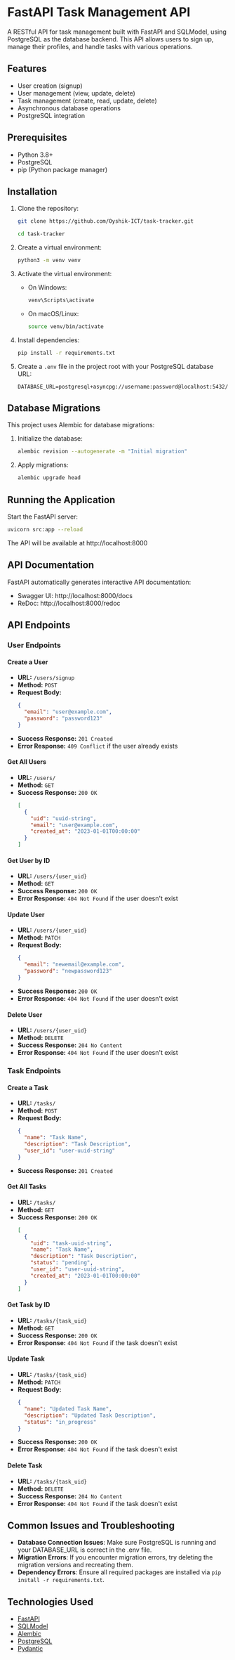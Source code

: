 # FastAPI Task Management API

A RESTful API for task management built with FastAPI and SQLModel, using PostgreSQL as the database backend. This API allows users to sign up, manage their profiles, and handle tasks with various operations.

## Features

- User creation (signup)
- User management (view, update, delete)
- Task management (create, read, update, delete)
- Asynchronous database operations
- PostgreSQL integration

## Prerequisites

- Python 3.8+
- PostgreSQL
- pip (Python package manager)

## Installation

1. Clone the repository:
   ```bash
   git clone https://github.com/Oyshik-ICT/task-tracker.git

   cd task-tracker
   ```

2. Create a virtual environment:
   ```bash
   python3 -m venv venv
   ```

3. Activate the virtual environment:
   - On Windows:
     ```bash
     venv\Scripts\activate
     ```
   - On macOS/Linux:
     ```bash
     source venv/bin/activate
     ```

4. Install dependencies:
   ```bash
   pip install -r requirements.txt
   ```

5. Create a `.env` file in the project root with your PostgreSQL database URL:
   ```
   DATABASE_URL=postgresql+asyncpg://username:password@localhost:5432/database_name
   ```

## Database Migrations

This project uses Alembic for database migrations:

1. Initialize the database:
   ```bash
   alembic revision --autogenerate -m "Initial migration"
   ```

2. Apply migrations:
   ```bash
   alembic upgrade head
   ```

## Running the Application

Start the FastAPI server:
```bash
uvicorn src:app --reload
```

The API will be available at http://localhost:8000

## API Documentation

FastAPI automatically generates interactive API documentation:
- Swagger UI: http://localhost:8000/docs
- ReDoc: http://localhost:8000/redoc

## API Endpoints

### User Endpoints

#### Create a User
- **URL:** `/users/signup`
- **Method:** `POST`
- **Request Body:**
  ```json
  {
    "email": "user@example.com",
    "password": "password123"
  }
  ```
- **Success Response:** `201 Created`
- **Error Response:** `409 Conflict` if the user already exists

#### Get All Users
- **URL:** `/users/`
- **Method:** `GET`
- **Success Response:** `200 OK`
  ```json
  [
    {
      "uid": "uuid-string",
      "email": "user@example.com",
      "created_at": "2023-01-01T00:00:00"
    }
  ]
  ```

#### Get User by ID
- **URL:** `/users/{user_uid}`
- **Method:** `GET`
- **Success Response:** `200 OK`
- **Error Response:** `404 Not Found` if the user doesn't exist

#### Update User
- **URL:** `/users/{user_uid}`
- **Method:** `PATCH`
- **Request Body:**
  ```json
  {
    "email": "newemail@example.com",
    "password": "newpassword123"
  }
  ```
- **Success Response:** `200 OK`
- **Error Response:** `404 Not Found` if the user doesn't exist

#### Delete User
- **URL:** `/users/{user_uid}`
- **Method:** `DELETE`
- **Success Response:** `204 No Content`
- **Error Response:** `404 Not Found` if the user doesn't exist

### Task Endpoints

#### Create a Task
- **URL:** `/tasks/`
- **Method:** `POST`
- **Request Body:**
  ```json
  {
    "name": "Task Name",
    "description": "Task Description",
    "user_id": "user-uuid-string"
  }
  ```
- **Success Response:** `201 Created`

#### Get All Tasks
- **URL:** `/tasks/`
- **Method:** `GET`
- **Success Response:** `200 OK`
  ```json
  [
    {
      "uid": "task-uuid-string",
      "name": "Task Name",
      "description": "Task Description",
      "status": "pending",
      "user_id": "user-uuid-string",
      "created_at": "2023-01-01T00:00:00"
    }
  ]
  ```

#### Get Task by ID
- **URL:** `/tasks/{task_uid}`
- **Method:** `GET`
- **Success Response:** `200 OK`
- **Error Response:** `404 Not Found` if the task doesn't exist

#### Update Task
- **URL:** `/tasks/{task_uid}`
- **Method:** `PATCH`
- **Request Body:**
  ```json
  {
    "name": "Updated Task Name",
    "description": "Updated Task Description",
    "status": "in_progress"
  }
  ```
- **Success Response:** `200 OK`
- **Error Response:** `404 Not Found` if the task doesn't exist

#### Delete Task
- **URL:** `/tasks/{task_uid}`
- **Method:** `DELETE`
- **Success Response:** `204 No Content`
- **Error Response:** `404 Not Found` if the task doesn't exist


## Common Issues and Troubleshooting

- **Database Connection Issues**: Make sure PostgreSQL is running and your DATABASE_URL is correct in the .env file.
- **Migration Errors**: If you encounter migration errors, try deleting the migration versions and recreating them.
- **Dependency Errors**: Ensure all required packages are installed via `pip install -r requirements.txt`.

## Technologies Used

- [FastAPI](https://fastapi.tiangolo.com/)
- [SQLModel](https://sqlmodel.tiangolo.com/)
- [Alembic](https://alembic.sqlalchemy.org/en/latest/)
- [PostgreSQL](https://www.postgresql.org/)
- [Pydantic](https://pydantic-docs.helpmanual.io/)